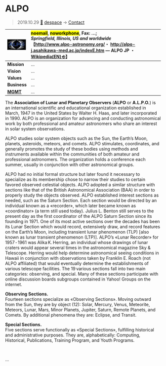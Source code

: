 # ALPO
> 2019.10.29 [🚀](../../index/index.md) [despace](../index.md) → [Contact](../contact.md)

|[![](../f/con/a/alpo_logo1_thumb.jpg)](../f/con/a/alpo_logo1.png)|<mark>noemail</mark>, <mark>noworkphone</mark>, Fax: …;<br> *Springfield, Illinois, US and worldwide*<br> 【<http://www.alpo-astronomy.org/>・ <http://alpo-j.asahikawa-med.ac.jp/indexE.htm> — ALPO JP ・ [Wikipedia(EN) ⎆](https://en.wikipedia.org/wiki/Association_of_Lunar_and_Planetary_Observers)】|
|:--|:--|
|**Mission**|…|
|**Vision**|…|
|**Values**|…|
|**Business**|…|
|**[MGMT](../mgmt.md)**|…|

The **Association of Lunar and Planetary Observers** (**ALPO** or **A.L.P.O.**) is an international scientific and educational organization established in March, 1947 in the United States by Walter H. Haas, and later incorporated in 1990. ALPO is an organization for advancing and conducting astronomical work by both professional and amateur astronomers who share an interest in solar system observations.

ALPO studies solar system objects such as the Sun, the Earth’s Moon, planets, asteroids, meteors, and comets. ALPO stimulates, coordinates, and generally promotes the study of these bodies using methods and instruments available within the communities of both amateur and professional astronomers. The organization holds a conference each summer, usually in conjunction with other astronomical groups.

ALPO had no initial formal structure but later found it necessary to specialize as its membership chose to narrow their studies to certain favored observed celestial objects. ALPO adopted a similar structure with sections like that of the British Astronomical Association (BAA) in order to properly study the objects observed. ALPO established interest sections as needed, such as the Saturn Section. Each section would be directed by an individual known as a «recorder», which later became known as «coordinator» (a term still used today). Julius L. Benton still serves to the present day as the first coordinator of the ALPO Saturn Section since its founding in 1971. One of its most active sections over the decades has been its Lunar Section which would record, extensively draw, and record features on the Earth’s Moon, including transient lunar phenomenon (TLP) [also known as lunar transient phenomenon (LTP)]. ALPO’s «Lunar Recorder» for 1957 ‑ 1961 was Alika K. Herring, an individual whose drawings of lunar craters would appear several times in the astronomical magazine Sky & Telescope. Herring would help determine astronomical seeing conditions in Hawaii in conjunction with observations taken by Franklin E. Roach (not ALPO affiliated) that would eventually determine the establishments of various telescope facilities. The 19 various sections fall into two main categories: observing, and special. Many of these sections participate with online discussion boards subgroups contained in Yahoo! Groups on the internet.

**Observing Sections.**  
Fourteen sections specialize as «Observing Sections». Moving outward from the Sun, they are by object (12): Solar, Mercury, Venus, Meteorite, Meteors, Lunar, Mars, Minor Planets, Jupiter, Saturn, Remote Planets, and Comets. By additional phenomena they are: Eclipse, and Transit.

**Special Sections.**  
Five sections serve functionally as «Special Sections», fulfilling historical and administrative purposes. They are, alphabetically: Computing, Historical, Publications, Training Program, and Youth Programs.

<p style="page-break-after:always"> </p>

…
